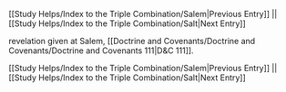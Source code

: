 [[Study Helps/Index to the Triple Combination/Salem|Previous Entry]]  ||  [[Study Helps/Index to the Triple Combination/Salt|Next Entry]]

 revelation given at Salem, [[Doctrine and Covenants/Doctrine and Covenants/Doctrine and Covenants 111|D&C 111]].

[[Study Helps/Index to the Triple Combination/Salem|Previous Entry]]  ||  [[Study Helps/Index to the Triple Combination/Salt|Next Entry]]
